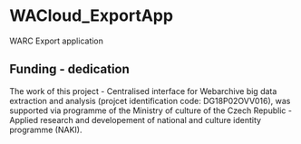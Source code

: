 # WACloud_ExportApp
WARC Export application 


## Funding - dedication

The work of this project - Centralised interface for Webarchive big data extraction and analysis (projcet identification code: DG18P02OVV016), was supported via programme of the Ministry of culture of the Czech Republic - Applied research and developement of national and culture identity programme (NAKI).
